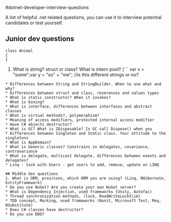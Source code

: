 #dotnet-developer-interview-questions

A list of helpful .net related questions, you can use it to interview potential candidates or test yourself.


## Junior dev questions

```
class Animal
{
}
```


1. What is string? struct or class? What is intern pool?
 (```
var x = "some";var y = "so" + "me"; //is this different strings or no? 
```)
* Differences between String and StringBuilder. When to use what and why?
* Differences between struct and class, reverences and values types
* What is static constructor? When it invokes?
* What is boxing?
* What is interface, differences between interfaces and abstract classes
* What is virtual methods?, polymorphism?
* Meaning of access modifiers, protected internal access modifier
* Have C# objects destructor?
* What is GC? What is IDisposable? Is GC call Dispose() when you  
* Differences between Singleton and Static class. Your attitude to the singletons
* What is AppDomain?
* What is Generic classes? Constrains in delegates, covariance, contravariance
* What is delegate, multicast delegate, differences between events and delegates?
* Linq - task with Users - get users to add, remove, update on LINQ

## Middle dev questions
1. What is ORM, pros/cons, which ORM you are using? (Linq, NHibernate, EntityFramework)
* Do you use NuGet? Are you create your own NuGet server?
* What is Dependency Injection, used frameworks (Unity, Autofac)
* Thread synchronization methods, (lock, ReadWriteLockSlim)
* TDD concept, Mocking, used frameworks (Nunit, Microsoft Test, Moq, NSubstitute)
* Does C# classes have destructor?
* Do you use DDD?
